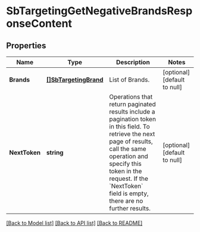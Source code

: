 # SbTargetingGetNegativeBrandsResponseContent

## Properties
Name | Type | Description | Notes
------------ | ------------- | ------------- | -------------
**Brands** | [**[]SbTargetingBrand**](SBTargetingBrand.md) | List of Brands. | [optional] [default to null]
**NextToken** | **string** | Operations that return paginated results include a pagination token in this field. To retrieve the next page of results, call the same operation and specify this token in the request. If the &#x60;NextToken&#x60; field is empty, there are no further results. | [optional] [default to null]

[[Back to Model list]](../README.md#documentation-for-models) [[Back to API list]](../README.md#documentation-for-api-endpoints) [[Back to README]](../README.md)

